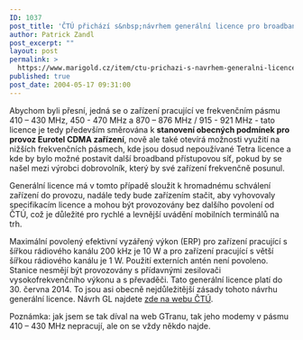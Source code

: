 ```yaml
---
ID: 1037
post_title: 'ČTÚ přichází s&nbsp;návrhem generální licence pro broadband zařízení'
author: Patrick Zandl
post_excerpt: ""
layout: post
permalink: >
  https://www.marigold.cz/item/ctu-prichazi-s-navrhem-generalni-licence-pro-broadband-zarizeni
published: true
post_date: 2004-05-17 09:31:00
---
```

<P>Abychom byli přesní, jedná se o zařízení pracující ve frekvenčním pásmu 410 &#8211; 430 MHz, 450 - 470 MHz a 870 &#8211; 876 MHz / 915 - 921 MHz - tato licence je tedy především směrována k <STRONG>stanovení obecných podmínek pro provoz Eurotel CDMA zařízení</STRONG>, nově ale také otevírá možnosti využití na nižších frekvenčních pásmech, kde jsou dosud nepoužívané Tetra licence a kde by bylo možné postavit další broadband přístupovou síť, pokud by se našel mezi výrobci dobrovolník, který by své zařízení frekvenčně posunul. </P>
<P>Generální licence má v tomto případě sloužit k hromadnému schválení zařízení do provozu, nadále tedy bude zařízením stačit, aby vyhovovaly specifikacím licence a mohou být provozovány bez dalšího povolení od ČTÚ, což je důležité pro rychlé a levnější uvádění mobilních terminálů na trh.</P>
<P>Maximální povolený efektivní vyzářený výkon (ERP) pro zařízení pracující s šířkou rádiového kanálu 200 kHz je 10 W a pro zařízení pracující s větší šířkou rádiového kanálu je 1 W. Použití externích antén není povoleno. Stanice nesmějí být provozovány s přídavnými zesilovači vysokofrekvenčního výkonu a s převaděči. Tato generální licence platí do 30. června 2014. To jsou asi obecně nejdůležitější zásady tohoto návrhu generální licence. Návrh GL najdete <A href="http://www.ctu.cz/art.php?iSearch=&amp;iArt=411&amp;PHPSESSID=4672183b43164e406b6247c5af1122fc">zde na webu ČTÚ</A>.</P>
<P>Poznámka: jak jsem se tak díval na web GTranu, tak jeho modemy v pásmu 410 &#8211; 430 MHz nepracují, ale on se vždy někdo najde. </P>